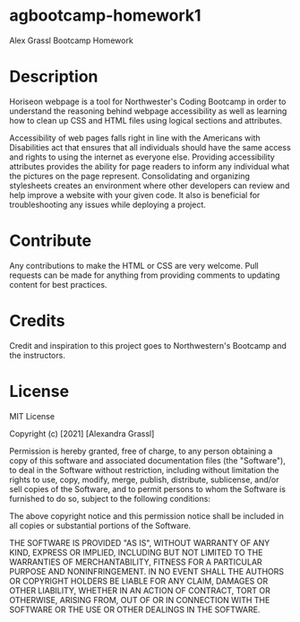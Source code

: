 # agbootcamp-homework1
Alex Grassl Bootcamp Homework

# Description
Horiseon webpage is a tool for Northwester's Coding Bootcamp in order to understand the reasoning behind webpage accessibility as well as learning how to clean up CSS and HTML files using logical sections and attributes.

Accessibility of web pages falls right in line with the Americans with Disabilities act that ensures that all individuals should have the same access and rights to using the internet as everyone else. Providing accessibility attributes provides the ability for page readers to inform any individual what the pictures on the page represent. Consolidating and organizing stylesheets creates an environment where other developers can review and help improve a website with your given code. It also is beneficial for troubleshooting any issues while deploying a project.

# Contribute
Any contributions to make the HTML or CSS are very welcome. Pull requests can be made for anything from providing comments to updating content for best practices.  

# Credits
Credit and inspiration to this project goes to Northwestern's Bootcamp and the instructors. 

# License
MIT License

Copyright (c) [2021] [Alexandra Grassl]

Permission is hereby granted, free of charge, to any person obtaining a copy
of this software and associated documentation files (the "Software"), to deal
in the Software without restriction, including without limitation the rights
to use, copy, modify, merge, publish, distribute, sublicense, and/or sell
copies of the Software, and to permit persons to whom the Software is
furnished to do so, subject to the following conditions:

The above copyright notice and this permission notice shall be included in all
copies or substantial portions of the Software.

THE SOFTWARE IS PROVIDED "AS IS", WITHOUT WARRANTY OF ANY KIND, EXPRESS OR
IMPLIED, INCLUDING BUT NOT LIMITED TO THE WARRANTIES OF MERCHANTABILITY,
FITNESS FOR A PARTICULAR PURPOSE AND NONINFRINGEMENT. IN NO EVENT SHALL THE
AUTHORS OR COPYRIGHT HOLDERS BE LIABLE FOR ANY CLAIM, DAMAGES OR OTHER
LIABILITY, WHETHER IN AN ACTION OF CONTRACT, TORT OR OTHERWISE, ARISING FROM,
OUT OF OR IN CONNECTION WITH THE SOFTWARE OR THE USE OR OTHER DEALINGS IN THE
SOFTWARE.
